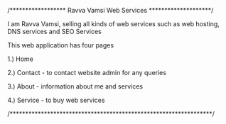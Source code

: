 /****************** Ravva Vamsi Web Services ********************/


I am Ravva Vamsi, selling all kinds of web services such as web hosting, DNS services and SEO Services

This web application has four pages

1.) Home

2.) Contact - to contact website admin for any queries

3.) About - information about me and services

4.) Service - to buy web services



/*****************************************************************/